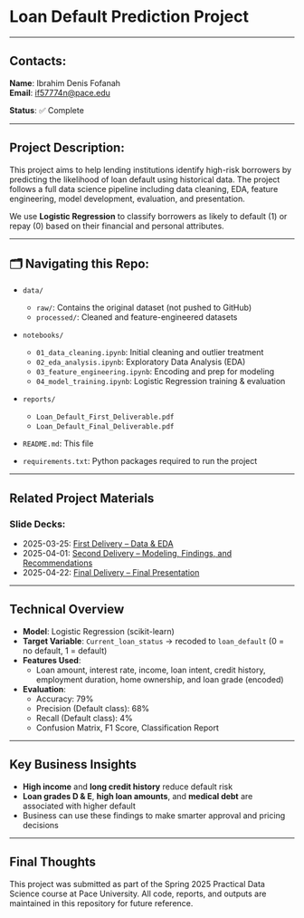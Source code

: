 # Loan Default Prediction Project

---

## Contacts:
**Name**: Ibrahim Denis Fofanah  
**Email**: if57774n@pace.edu

**Status**: ✅ Complete

---

## Project Description:
This project aims to help lending institutions identify high-risk borrowers by predicting the likelihood of loan default using historical data. The project follows a full data science pipeline including data cleaning, EDA, feature engineering, model development, evaluation, and presentation.

We use **Logistic Regression** to classify borrowers as likely to default (1) or repay (0) based on their financial and personal attributes.

---

## 🗂 Navigating this Repo:

- `data/`
  - `raw/`: Contains the original dataset (not pushed to GitHub)
  - `processed/`: Cleaned and feature-engineered datasets

- `notebooks/`
  - `01_data_cleaning.ipynb`: Initial cleaning and outlier treatment
  - `02_eda_analysis.ipynb`: Exploratory Data Analysis (EDA)
  - `03_feature_engineering.ipynb`: Encoding and prep for modeling
  - `04_model_training.ipynb`: Logistic Regression training & evaluation

- `reports/`
  - `Loan_Default_First_Deliverable.pdf`
  - `Loan_Default_Final_Deliverable.pdf`

- `README.md`: This file  
- `requirements.txt`: Python packages required to run the project

---

## Related Project Materials

### Slide Decks:
- 2025-03-25: [First Delivery – Data & EDA](reports/Loan_Default_First_Deliverable.pdf)
- 2025-04-01: [Second Delivery – Modeling, Findings, and Recommendations](reports/Loan_Default_Final_Deliverable.pdf)
- 2025-04-22: [Final Delivery – Final Presentation](reports/Loan_Default_Final_Deliverable.pdf)

---

##  Technical Overview

- **Model**: Logistic Regression (scikit-learn)
- **Target Variable**: `Current_loan_status` → recoded to `loan_default` (0 = no default, 1 = default)
- **Features Used**:
  - Loan amount, interest rate, income, loan intent, credit history, employment duration, home ownership, and loan grade (encoded)
- **Evaluation**:
  - Accuracy: 79%
  - Precision (Default class): 68%
  - Recall (Default class): 4%
  - Confusion Matrix, F1 Score, Classification Report

---

## Key Business Insights

- **High income** and **long credit history** reduce default risk
- **Loan grades D & E**, **high loan amounts**, and **medical debt** are associated with higher default
- Business can use these findings to make smarter approval and pricing decisions

---

## Final Thoughts

This project was submitted as part of the Spring 2025 Practical Data Science course at Pace University. All code, reports, and outputs are maintained in this repository for future reference.

